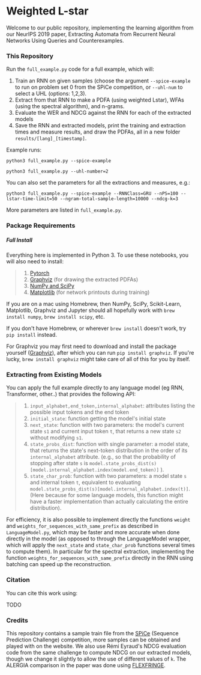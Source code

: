 # Weighted L-star
Welcome to our public repository, implementing the learning algorithm from our NeurIPS 2019 paper, Extracting Automata from Recurrent Neural Networks Using Queries and Counterexamples.


### This Repository
Run the `full_example.py` code for a full example, which will:
1. Train an RNN on given samples (choose the argument `--spice-example` to run on problem set 0 from the SPiCe competition, or `--uhl-num` to select a UHL (options: 1,2,3).
2. Extract from that RNN to make a PDFA (using weighted Lstar), WFAs (using the spectral algorithm), and n-grams.
3. Evaluate the WER and NDCG against the RNN for each of the extracted models
4. Save the RNN and extracted models, print the training and extraction times and measure results, and draw the PDFAs, all in a new folder `results/[lang]_[timestamp]`.

Example runs:

```python3 full_example.py --spice-example```

```python3 full_example.py --uhl-number=2```

You can also set the parameters for all the extractions and measures, e.g.:

```python3 full_example.py --spice-example --RNNClass=GRU --nPS=100 --lstar-time-limit=50 --ngram-total-sample-length=10000 --ndcg-k=3```

More parameters are listed in `full_example.py`.

### Package Requirements
##### Full Install
Everything here is implemented in Python 3. To use these notebooks, you will also need to install:

>1. [Pytorch](https://pytorch.org)
>2. [Graphviz](http://graphviz.readthedocs.io/en/stable/manual.html#installation) (for drawing the extracted PDFAs)
>3. [NumPy and SciPy](https://scipy.org/install.html) 
>4. [Matplotlib](https://matplotlib.org/users/installing.html) (for network printouts during training)

If you are on a mac using Homebrew, then NumPy, SciPy, Scikit-Learn, Matplotlib, Graphviz and Jupyter should all hopefully 
work with `brew install numpy`, `brew install scipy`, etc. 

If you don't have Homebrew, or wherever `brew install` doesn't work, try `pip install` instead. 

For Graphviz you may first need to download and install the package yourself ([Graphviz](https://www.graphviz.org/download/)), 
after which you can run `pip install graphviz`. 
If you're lucky, `brew install graphviz` might take care of all of this for you by itself.


### Extracting from Existing Models
You can apply the full example directly to any language model (eg RNN, Transformer, other..) that provides the following API:
>1. `input_alphabet,end_token,internal_alphabet`: attributes listing the possible input tokens and the end token
>2. `initial_state`: function getting the model's initial state
>3. `next_state`: function with two parameters: the model's current state `s1` and current input token `t`, that returns a new state `s2` without modifying `s1`.
>4. `state_probs_dist`: function with single parameter: a model state, that returns the state's next-token distribution in the order of its `internal_alphabet` attribute. (e.g., so that the probability of stopping after state `s` is `model.state_probs_dist(s)[model.internal_alphabet.index(model.end_token)]` ).
>5. `state_char_prob`: function with two parameters: a model state `s` and internal token `t`, equivalent to evaluating `model.state_probs_dist(s)[model.internal_alphabet.index(t)]`. (Here because for some language models, this function might have a faster implementation than actually calculating the entire distribution).

For efficiency, it is also possible to implement directly the functions `weight` and `weights_for_sequences_with_same_prefix` as described in `LanguageModel.py`, which may be faster and more accurate when done directly in the model (as opposed to through the LanguageModel wrapper, which will apply the `next_state` and `state_char_prob` functions several times to compute them).
In particular for the spectral extraction, implementing the function `weights_for_sequences_with_same_prefix` directly in the RNN using batching can speed up the reconstruction.


### Citation
You can cite this work using:

TODO

### Credits
This repository contains a sample train file from the [SPiCe](https://spice.lis-lab.fr) (Sequence Prediction Challenge) competition, 
more samples can be obtained and played with on the website.
We also use Rémi Eyraud's NDCG evaluation code from the same challenge to compute NDCG on our extracted models, though we change it slightly to allow the use of different values of `k`.
The ALERGIA comparison in the paper was done using [FLEXFRINGE](https://automatonlearning.net/flexfringe/).
